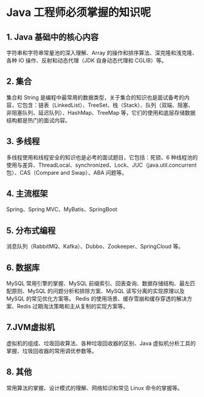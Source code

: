 #  Java 工程师必须掌握的知识呢

## 1. Java 基础中的核心内容

字符串和字符串常量池的深入理解、Array 的操作和排序算法、深克隆和浅克隆、各种 IO 操作、反射和动态代理（JDK 自身动态代理和 CGLIB）等。

## 2. 集合

集合和 String 是编程中最常用的数据类型，关于集合的知识也是面试备考的内容，它包含：链表（LinkedList）、TreeSet、栈（Stack）、队列（双端、阻塞、非阻塞队列、延迟队列）、HashMap、TreeMap 等，它们的使用和底层存储数据结构都是热门的面试内容。

## 3. 多线程

多线程使用和线程安全的知识也是必考的面试题目，它包括：死锁、6 种线程池的使用与差异、ThreadLocal、synchronized、Lock、JUC（java.util.concurrent包）、CAS（Compare and Swap）、ABA 问题等。

## 4. 主流框架

Spring、Spring MVC、MyBatis、SpringBoot

## 5. 分布式编程

消息队列（RabbitMQ、Kafka）、Dubbo、Zookeeper、SpringCloud 等。

## 6. 数据库

MySQL 常用引擎的掌握、MySQL 前缀索引、回表查询、数据存储结构、最左匹配原则、MySQL 的问题分析和排除方案、MySQL 读写分离的实现原理以及 MySQL 的常见优化方案等。 Redis 的使用场景、缓存雪崩和缓存穿透的解决方案、Redis 过期淘汰策略和主从复制的实现方案等。

## 7.JVM虚拟机

虚拟机的组成、垃圾回收算法、各种垃圾回收器的区别、Java 虚拟机分析工具的掌握、垃圾回收器的常用调优参数等。

## 8. 其他

常用算法的掌握、设计模式的理解、网络知识和常见 Linux 命令的掌握等。